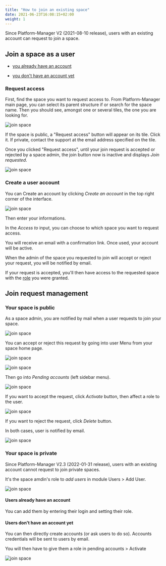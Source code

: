 ```yaml
---
title: "How to join an existing space"
date: 2021-06-23T16:08:15+02:00
weight: 1
---
```


Since Platform-Manager V2 (2021-08-10 release), users with an existing account can request to join a space. 

## Join a space as a user

- [you already have an account](#request-access)

- [you don't have an account yet](#create-a-user-account)

### Request access

First, find the space you want to request access to. From Platform-Manager main page, you can select its parent structure if or search for the space name.
Then you should see, amongst one or several tiles, the one you are looking for.

![join space](../../coretiles.png)

If the space is public, a "Request access" button will appear on its tile. Click it. If private, contact the support at the email address specified on the tile.

Once you clicked "Request access", until your join request is accepted or rejected by a space admin, the join button now is inactive and displays *Join requested*.

![join space](../../join_space_2.png)

### Create a user account

You can Create an account by clicking *Create an account* in the top right corner of the interface.

![join space](../../join_space_10.png)

Then enter your informations.

In the *Access to* input, you can choose to which space you want to request access.

You will receive an email with a confirmation link. Once used, your account will be active.

When the admin of the space you requested to join will accept or reject your request, you will be notified by email.

If your request is accepted, you'll then have access to the requested space with the [role](../../modules/module/users/#user-space-role) you were granted.

## Join request management

### Your space is public

As a space admin, you are notified by mail when a user requests to join your space.

![join space](../../join_space_3.png)

You can accept or reject this request by going into user Menu from your space home page.

![join space](../../basic_configuration_3.png)

![join space](../../join_space_4.png)

Then go into *Pending accounts* (left sidebar menu).

![join space](../../join_space_5.png)

If you want to accept the request, click *Activate* button, then affect a role to the user.

![join space](../../join_space_6.png)

If you want to reject the request, click *Delete* button.

In both cases, user is notified by email.

![join space](../../join_space_7.png)

### Your space is private

Since Platform-Manager V2.3 (2022-01-31 release), users with an existing account cannot request to join private spaces.

It's the space amdin's role to *add users* in module Users > Add User.

![join space](../../join_space_8.png)

#### Users already have an account

You can add them by entering their login and setting their role.

#### Users don't have an account yet

You can then directly create accounts (or ask users to do so). Accounts credentials will be sent to users by email.

You will then have to give them a role in pending accounts > Activate

![join space](../../join_space_9.png)
